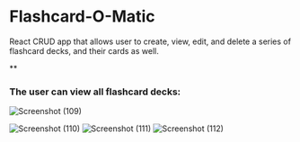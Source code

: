 **<h1>Flashcard-O-Matic</h1>**

React CRUD app that allows user to create, view, edit, and delete a series of flashcard decks, and their cards as well.

**<h3>The user can view all flashcard decks:</h3>

![Screenshot (109)](https://github.com/alecluis/WeLoveMovies/assets/143030955/4b3b1055-27c6-4dbe-acb0-ea657475ba1b)



![Screenshot (110)](https://github.com/alecluis/WeLoveMovies/assets/143030955/fee14dd0-6885-4d41-ad24-3828920fa012)
![Screenshot (111)](https://github.com/alecluis/WeLoveMovies/assets/143030955/bb1b0331-b8eb-420c-9010-2a602adcd00b)
![Screenshot (112)](https://github.com/alecluis/WeLoveMovies/assets/143030955/c579c1d1-e499-46c7-aa4f-dfbab5afd3fc)

